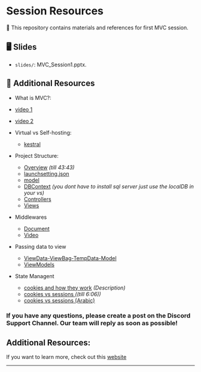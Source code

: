 # Session Resources  

📂 This repository contains materials and references for first MVC session.  


## 🖥️ Slides  
- `slides/`: MVC_Session1.pptx.  


## 🔗 Additional Resources  
-  What is MVC?:
  - [video 1](https://www.youtube.com/watch?v=yfckH7hbCEw) 
  - [video 2](https://www.youtube.com/watch?v=q2AcJmB03Io&list=PL82C6-O4XrHde_urqhKJHH-HTUfTK6siO)
    
- Virtual vs Self-hosting:
  - [kestral](video:https://www.youtube.com/watch?v=yTBEO9dTUI4&list=PL1BztTYDF-QPgfvPouABKLwfTKxB6z7gk&index=5)
    
- Project Structure:
  - [Overview](https://www.youtube.com/watch?v=RWXKysImabs&t=456s) *(till 43:43)*
  - [launchsetting.json ](https://www.youtube.com/watch?v=FgykxrF35XQ&list=PL1BztTYDF-QPgfvPouABKLwfTKxB6z7gk&index=6)
  - [model](https://www.youtube.com/watch?v=p2kzp2d0a4A&list=PL82C6-O4XrHde_urqhKJHH-HTUfTK6siO&index=2)   
  - [DBContext](https://www.youtube.com/watch?v=af_tK9LUiX0&list=PL82C6-O4XrHde_urqhKJHH-HTUfTK6siO&index=3) *(you dont have to install sql server just use the localDB in your vs)*
  - [Controllers](https://www.youtube.com/watch?v=709kkA8v_WA&list=PL82C6-O4XrHde_urqhKJHH-HTUfTK6siO&index=4)  
  - [Views](https://www.youtube.com/watch?v=tkaF4Bb7RG8&list=PL82C6-O4XrHde_urqhKJHH-HTUfTK6siO&index=5)

- Middlewares
  - [Document](https://dotnettutorials.net/lesson/asp-net-core-middleware-components/)  
  - [Video](https://www.youtube.com/watch?v=BDmTpMtn0cI)
 
- Passing data to view
  - [ViewData-ViewBag-TempData-Model](https://www.youtube.com/watch?v=YRml8vkcUDI)  
  - [ViewModels](https://www.youtube.com/watch?v=NfUccG5faBQ)

- State Managent
   - [cookies and how they work](https://www.youtube.com/watch?v=YRml8vkcUDI
) *(Description)*
   - [cookies vs sessions ](https://www.youtube.com/watch?v=GhrvZ5nUWNg&t=365s)*((till 6:06))*
   - [cookies vs sessions (Arabic) ](https://www.youtube.com/watch?v=GhrvZ5nUWNg&t=365s)

### If you have any questions, please create a post on the Discord Support Channel. Our team will reply as soon as possible!

## Additional Resources:
If you want to learn more, check out this [website](https://dotnettutorials.net/course/asp-net-core-tutorials/)


 







---



